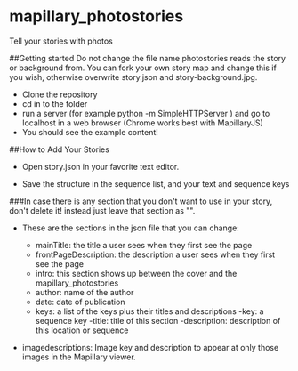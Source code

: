 # mapillary_photostories
Tell your stories with photos

##Getting started
    Do not change the file name photostories reads the story or background from. You can fork your own story map and change this if you wish, otherwise overwrite story.json and story-background.jpg.

  - Clone the repository
  - cd in to the folder
  - run a server (for example python -m SimpleHTTPServer ) and go to localhost in a web browser (Chrome works best with MapillaryJS)
  - You should see the example content!

##How to Add Your Stories

  - Open story.json in your favorite text editor.

  - Save the structure in the sequence list, and your text and sequence keys

###In case there is any section that you don't want to use in your story, don't delete it! instead just leave that section as "".

  - These are the sections in the json file that you can change:

    - mainTitle: the title a user sees when they first see the page
    - frontPageDescription: the description a user sees when they first see the page
    - intro: this section shows up between the cover and the mapillary_photostories
    - author: name of the author
    - date: date of publication
    - keys: a list of the keys plus their titles and descriptions
      -key: a sequence key
      -title: title of this section
      -description: description of this location or sequence
  - imagedescriptions: Image key and  description to appear at only those images in the Mapillary viewer.
